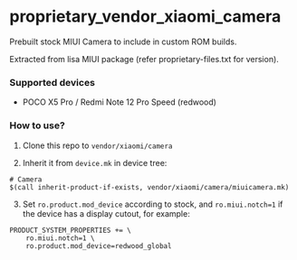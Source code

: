 # proprietary_vendor_xiaomi_camera

Prebuilt stock MIUI Camera to include in custom ROM builds.

Extracted from lisa MIUI package (refer proprietary-files.txt for version).

### Supported devices
* POCO X5 Pro / Redmi Note 12 Pro Speed (redwood)

### How to use?

1. Clone this repo to `vendor/xiaomi/camera`

2. Inherit it from `device.mk` in device tree:

```
# Camera
$(call inherit-product-if-exists, vendor/xiaomi/camera/miuicamera.mk)
```

3. Set `ro.product.mod_device` according to stock, and `ro.miui.notch=1` if the device has a display cutout, for example:

```
PRODUCT_SYSTEM_PROPERTIES += \
    ro.miui.notch=1 \
    ro.product.mod_device=redwood_global
```
